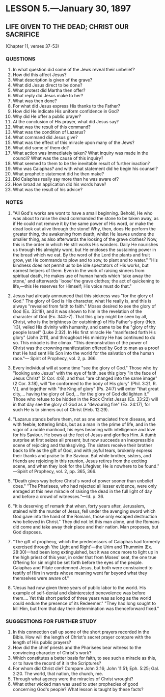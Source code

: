# LESSON 5.—January 30, 1897

## LIFE GIVEN TO THE DEAD; CHRIST OUR SACRIFICE

(Chapter 11, verses 37-53)

### QUESTIONS

1. In what question did some of the Jews reveal their unbelief?
2. How did this affect Jesus?
3. What description is given of the grave?
4. What did Jesus direct to be done?
5. What protest did Martha then offer?
6. What reply did Jesus make to her?
7. What was then done?
8. For what did Jesus express His thanks to the Father?
9. How did He indicate His uniform confidence in God?
10. Why did He offer a public prayer?
11. At the conclusion of His prayer, what did Jesus say?
12. What was the result of this command?
13. What was the condition of Lazarus?
14. What command did Jesus give?
15. What was the effect of this miracle upon many of the Jews?
16. What did some of them do?
17. What action was immediately taken? What inquiry was made in the council? What was the cause of this inquiry?
18. What seemed to them to be the inevitable result of further inaction?
19. Who was Caiaphas? and with what statement did he begin his counsel?
20. What prophetic statement did he then make?
21. Did Caiaphas really say more than he was aware of?
22. How broad an application did his words have?
23. What was the result of his advice?

### NOTES

1. "All God's works are wont to have a small beginning. Behold, He who was about to raise the dead commanded the stone to be taken away, as if He could not remove it by the same power of His word, or make the dead look out alive through the stone! Why, then, does He perform the greater thing, the awakening from death, whilst He leaves undone the smaller thing, as also afterwards the loosing of the grave clothes? Now, this is the order in which He still works His wonders. Daily He nourishes us through His almighty word, but He encloses the sustaining power in the bread which we eat. By the word of the Lord the plants and fruit grow, yet He commands to plow and to sow, to plant and to water." "His kindness does not permit us to be idle spectators of His works, but earnest helpers of them. Even in the work of raising sinners from spiritual death, He makes use of human hands which 'take away the stone,' and afterwards 'loose' the grave clothes; the act of quickening to life,—this He reserves for Himself; His voice must do that."

2. Jesus had already announced that this sickness was "for the glory of God." The glory of God is His character, what He really is, and this is always "revealed from faith to faith." Moses desired to see the glory of God (Ex. 33:18), and it was shown to him in the revelation of the character of God (Ex. 34:5-7). That this glory might be seen by all, Christ, who is the brightness (or outshining) of His Father's glory (Heb. 1:3), veiled His divinity with humanity, and came to be the "glory of thy people Israel" (Luke 2:32). In His first miracle He "manifested forth His glory" (John 2:11), and throughout His ministry He has continued to do so. This miracle is the climax. "This demonstration of the power of Christ was the crowning manifestation offered by God to man as a proof that He had sent His Son into the world for the salvation of the human race."— Spirit of Prophecy, vol. 2, p. 366.

3. Every individual will at some time "see the glory of God." Those who by "looking unto Jesus" with the eye of faith, see this glory "in the face of Jesus Christ" (2 Cor. 4:6), and thus "are changed into the same image" (2 Cor. 3:18), will "be conformed to the body of His glory" (Phil. 3:21, R. V.), and together with "the King of glory" (Ps. 24:7) will enter "that great city,... having the glory of God,... for the glory of God did lighten it." Those who refuse to be hidden in the Rock Christ Jesus (Ex. 33:22) will in that day see the glory of God as a "devouring fire" (Ex. 24:17), for such He is to sinners out of Christ (Heb. 12:29).

4. "Lazarus stands before them, not as one emaciated from disease, and with feeble, tottering limbs, but as a man in the prime of life, and in the vigor of a noble manhood, his eyes beaming with intelligence and love for his Saviour. He bows at the feet of Jesus and glorifies Him. A dumb surprise at first seizes all present; but now succeeds an inexpressible scene of rejoicing and thanksgiving. The sisters receive their brother back to life as the gift of God, and with joyful tears, brokenly express their thanks and praise to the Saviour. But while brother, sisters, and friends are rejoicing in this reunion, Jesus retires from the exciting scene, and when they look for the Lifegiver, He is nowhere to be found." —Spirit of Prophecy, vol. 2, pp. 365, 366.

5. "Death gives way before Christ's word of power sooner than unbelief does." "The Pharisees, who had rejected all lesser evidence, were only enraged at this new miracle of raising the dead in the full light of day and before a crowd of witnesses."—Id. p. 36.

6. "It is deserving of remark that when, forty years after, Jerusalem, stained with the murder of Jesus, fell under the avenging sword which God gave into the hand of the Romans, those only escaped destruction who believed in Christ." They did not let this man alone, and the Romans did come and take away their place and their nation. Man proposes, but God disposes.

7. "The gift of prophecy, which the predecessors of Caiaphas had formerly exercised through 'the Light and Right'—the Urim and Thummim (Ex. 28:30)—had been long extinguished, but it was once more to light up in the high priest of this year, in order that from Moses' seat, the one true Offering for sin might be set forth before the eyes of the people. Caiaphas and Pilate condemned Jesus, but both were constrained to testify of Him in words whose meaning went far beyond what they themselves were aware of."

8. "Jesus had now given three years of public labor to the world. His example of self-denial and disinterested benevolence was before them.... Yet this short period of three years was as long as the world could endure the presence of its Redeemer." "They had long sought to kill Him, but from that day their determination was thenceforward fixed."

### SUGGESTIONS FOR FURTHER STUDY

1. In this connection call up some of the short prayers recorded in the Bible. How will the length of Christ's secret prayer compare with the length of His public prayers?
2. How did the chief priests and the Pharisees bear witness to the convincing character of Christ's work?
3. Which constitutes a better basis for faith, to see such a miracle as this, or to have the record of it in the Scriptures?
4. For whom did Christ die? Compare John 3:16; John 11:51; Eph. 5:25; Gal. 2:20. The world, that nation, the church, me.
5. Through what agency were the miracles of Christ wrought?
6. What other wicked man was used to utter prophecies of good concerning God's people? What lesson is taught by these facts?
